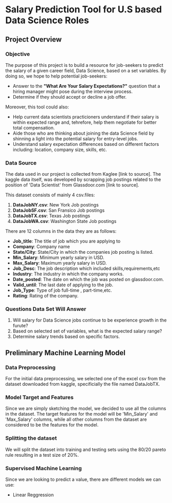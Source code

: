 # Salary Prediction Tool for U.S based Data Science Roles
## Project Overview
### Objective
The purpose of this project is to build a resource for job-seekers to predict the salary of a given career field, Data Science, based on a set variables. By doing so, we hope to help potential job-seekers:
- Answer to the  **"What Are Your Salary Expectations?"** question that a hiring manager might pose during the interview process.
- Determine if they should accept or decline a job offer.

Moreover, this tool could also:
- Help current data scientists practicioners understand if their salary is within expected range and, tehrefore, help them negotiate for better total compensation.
- Aide those who are thinking about joining the data Science field by shinning a light into the potential salary for entry-level jobs.
- Understand salary expectation differences based on different factors including: location, company size, skills, etc.

### Data Source
The data used in our project is collected from Kaglee [link to source]. The kaggle data itself, was developed by scrapping job postings related to the position of 'Data Scientist' from Glassdoor.com [link to source].

This dataset consists of mainly 4 csv.files:  
1. **DataJobNY.csv**: New York Job postings
2. **DataJobSF.csv**: San Fransico Job postings
3. **DataJobTX.csv**: Texas Job postings
4. **DataJobWA.csv**: Washington State Job postings

There are 12 columns in the data they are as follows:
- **Job_title**: The title of job which you are applying to
- **Company**: Company name
- **State/City**: State/City in which the companies job posting is listed.
- **Min_Salary**: Minimum yearly salary in USD.
- **Max_Salary**: Maximum yearly salary in USD.
- **Job_Desc**: The job description which included skills,requirements,etc
- **Industry**: The industry in which the company works.
- **Date_posted**: The date on which the job was posted on glassdoor.com.
- **Valid_until**: The last date of applying to the job.
- **Job_Type**: Type of job full-time , part-time,etc.
- **Rating**: Rating of the company.

### Questions Data Set Will Answer
1. Will salary for Data Science jobs continue to be experience growth in the furute?
2. Based on selected set of variables, what is the expected salary range?
3. Determine salary trends based on specific factors.

## Preliminary Machine Learning Model
### Data Preprocessing
For the initial data preprocessing, we selected one of the excel csv from the dataset downloaded from kaggle, specificially the file named DataJobTX.
### Model Target and Features
Since we are simply sketching the model, we decided to use all the columns in the dataset. The target features for the model will be 'Min_Salary' and 'Max_Salary' columns, while all other columns from the dataset are considered to be the features for the model.
### Splitting the dataset
We will split the dataset into training and testing sets using the 80/20 pareto rule resulting in a test size of 20%.
### Supervised Machine Learning
Since we are looking to predict a value, there are different models we can use:
- Linear Reggression
